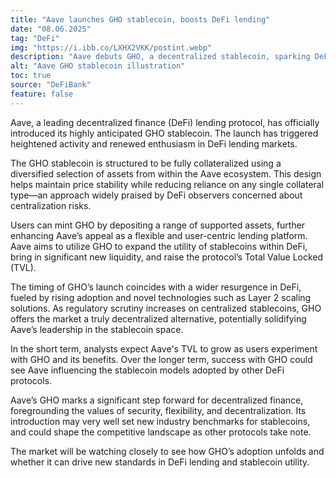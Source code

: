 ```yaml
---
title: "Aave launches GHO stablecoin, boosts DeFi lending"
date: "08.06.2025"
tag: "DeFi"
img: "https://i.ibb.co/LXHX2VKK/postint.webp"
description: "Aave debuts GHO, a decentralized stablecoin, sparking DeFi interest."
alt: "Aave GHO stablecoin illustration"
toc: true
source: "DeFiBank"
feature: false
---
```


Aave, a leading decentralized finance (DeFi) lending protocol, has officially introduced its highly anticipated GHO stablecoin. The launch has triggered heightened activity and renewed enthusiasm in DeFi lending markets.

The GHO stablecoin is structured to be fully collateralized using a diversified selection of assets from within the Aave ecosystem. This design helps maintain price stability while reducing reliance on any single collateral type—an approach widely praised by DeFi observers concerned about centralization risks.

Users can mint GHO by depositing a range of supported assets, further enhancing Aave’s appeal as a flexible and user-centric lending platform. Aave aims to utilize GHO to expand the utility of stablecoins within DeFi, bring in significant new liquidity, and raise the protocol’s Total Value Locked (TVL).

The timing of GHO’s launch coincides with a wider resurgence in DeFi, fueled by rising adoption and novel technologies such as Layer 2 scaling solutions. As regulatory scrutiny increases on centralized stablecoins, GHO offers the market a truly decentralized alternative, potentially solidifying Aave’s leadership in the stablecoin space.

In the short term, analysts expect Aave's TVL to grow as users experiment with GHO and its benefits. Over the longer term, success with GHO could see Aave influencing the stablecoin models adopted by other DeFi protocols.

Aave’s GHO marks a significant step forward for decentralized finance, foregrounding the values of security, flexibility, and decentralization. Its introduction may very well set new industry benchmarks for stablecoins, and could shape the competitive landscape as other protocols take note.

The market will be watching closely to see how GHO’s adoption unfolds and whether it can drive new standards in DeFi lending and stablecoin utility.